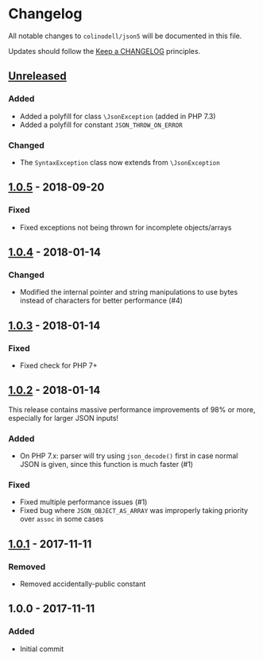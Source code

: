 # Changelog

All notable changes to `colinodell/json5` will be documented in this file.

Updates should follow the [Keep a CHANGELOG](http://keepachangelog.com/) principles.

## [Unreleased][unreleased]

### Added
 - Added a polyfill for class `\JsonException` (added in PHP 7.3)
 - Added a polyfill for constant `JSON_THROW_ON_ERROR`
### Changed
 - The `SyntaxException` class now extends from `\JsonException`

## [1.0.5] - 2018-09-20
### Fixed
 - Fixed exceptions not being thrown for incomplete objects/arrays

## [1.0.4] - 2018-01-14
### Changed
 - Modified the internal pointer and string manipulations to use bytes instead of characters for better performance (#4)

## [1.0.3] - 2018-01-14
### Fixed
 - Fixed check for PHP 7+

## [1.0.2] - 2018-01-14
This release contains massive performance improvements of 98% or more, especially for larger JSON inputs!

### Added
 - On PHP 7.x: parser will try using `json_decode()` first in case normal JSON is given, since this function is much faster (#1)

### Fixed
 - Fixed multiple performance issues (#1)
 - Fixed bug where `JSON_OBJECT_AS_ARRAY` was improperly taking priority over `assoc` in some cases

## [1.0.1] - 2017-11-11
### Removed
 - Removed accidentally-public constant

## 1.0.0 - 2017-11-11
### Added
 - Initial commit

[unreleased]: https://github.com/colinodell/json5/compare/v1.0.5...HEAD
[1.0.5]: https://github.com/colinodell/json5/compare/v1.0.4...v1.0.5
[1.0.4]: https://github.com/colinodell/json5/compare/v1.0.3...v1.0.4
[1.0.3]: https://github.com/colinodell/json5/compare/v1.0.2...v1.0.3
[1.0.2]: https://github.com/colinodell/json5/compare/v1.0.1...v1.0.2
[1.0.1]: https://github.com/colinodell/json5/compare/v1.0.0...v1.0.1
